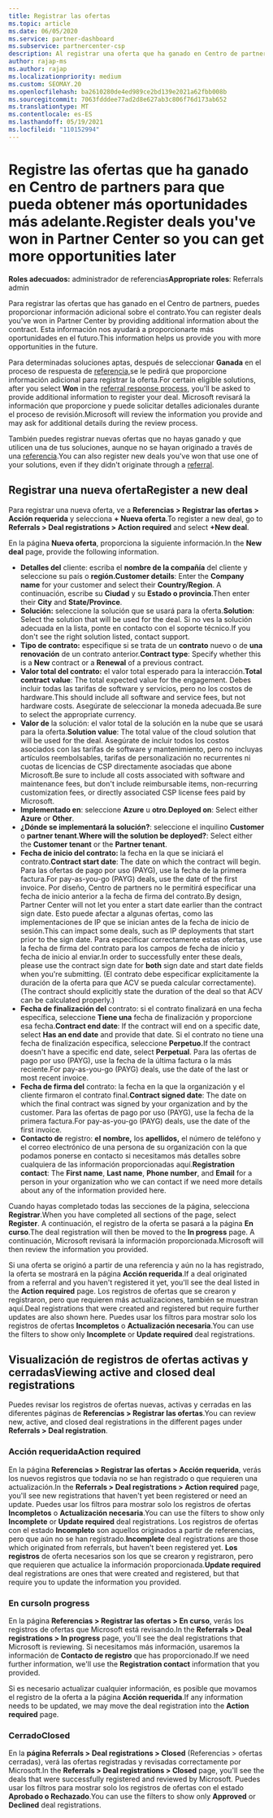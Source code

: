 ```yaml
---
title: Registrar las ofertas
ms.topic: article
ms.date: 06/05/2020
ms.service: partner-dashboard
ms.subservice: partnercenter-csp
description: Al registrar una oferta que ha ganado en Centro de partners, ayuda a Microsoft a proporcionarle más oportunidades en el futuro.
author: rajap-ms
ms.author: rajap
ms.localizationpriority: medium
ms.custom: SEOMAY.20
ms.openlocfilehash: ba2610280de4ed989ce2bd139e2021a62fbb008b
ms.sourcegitcommit: 7063fdddee77ad2d8e627ab3c806f76d173ab652
ms.translationtype: MT
ms.contentlocale: es-ES
ms.lasthandoff: 05/19/2021
ms.locfileid: "110152994"
---
```

# <a name="register-deals-youve-won-in-partner-center-so-you-can-get-more-opportunities-later"></a><span data-ttu-id="0f702-103">Registre las ofertas que ha ganado en Centro de partners para que pueda obtener más oportunidades más adelante.</span><span class="sxs-lookup"><span data-stu-id="0f702-103">Register deals you've won in Partner Center so you can get more opportunities later</span></span>

<span data-ttu-id="0f702-104">**Roles adecuados:** administrador de referencias</span><span class="sxs-lookup"><span data-stu-id="0f702-104">**Appropriate roles**: Referrals admin</span></span>

<span data-ttu-id="0f702-105">Para registrar las ofertas que has ganado en el Centro de partners, puedes proporcionar información adicional sobre el contrato.</span><span class="sxs-lookup"><span data-stu-id="0f702-105">You can register deals you've won in Partner Center by providing additional information about the contract.</span></span> <span data-ttu-id="0f702-106">Esta información nos ayudará a proporcionarte más oportunidades en el futuro.</span><span class="sxs-lookup"><span data-stu-id="0f702-106">This information helps us provide you with more opportunities in the future.</span></span>

<span data-ttu-id="0f702-107">Para determinadas soluciones aptas, después de seleccionar **Ganada** en el proceso de respuesta de [referencia,](manage-leads.md)se le pedirá que proporcione información adicional para registrar la oferta.</span><span class="sxs-lookup"><span data-stu-id="0f702-107">For certain eligible solutions, after you select **Won** in the [referral response process](manage-leads.md), you'll be asked to provide additional information to register your deal.</span></span> <span data-ttu-id="0f702-108">Microsoft revisará la información que proporcione y puede solicitar detalles adicionales durante el proceso de revisión.</span><span class="sxs-lookup"><span data-stu-id="0f702-108">Microsoft will review the information you provide and may ask for additional details during the review process.</span></span>

<span data-ttu-id="0f702-109">También puedes registrar nuevas ofertas que no hayas ganado y que utilicen una de tus soluciones, aunque no se hayan originado a través de una [referencia](referrals.md).</span><span class="sxs-lookup"><span data-stu-id="0f702-109">You can also register new deals you've won that use one of your solutions, even if they didn't originate through a [referral](referrals.md).</span></span> 

## <a name="register-a-new-deal"></a><span data-ttu-id="0f702-110">Registrar una nueva oferta</span><span class="sxs-lookup"><span data-stu-id="0f702-110">Register a new deal</span></span>

<span data-ttu-id="0f702-111">Para registrar una nueva oferta, ve a **Referencias > Registrar las ofertas > Acción requerida** y selecciona **+ Nueva oferta**.</span><span class="sxs-lookup"><span data-stu-id="0f702-111">To register a new deal, go to **Referrals > Deal registrations > Action required** and select **+New deal**.</span></span>

<span data-ttu-id="0f702-112">En la página **Nueva oferta**, proporciona la siguiente información.</span><span class="sxs-lookup"><span data-stu-id="0f702-112">In the **New deal** page, provide the following information.</span></span>

- <span data-ttu-id="0f702-113">**Detalles del** cliente: escriba el **nombre de la compañía** del cliente y seleccione su país o **región.**</span><span class="sxs-lookup"><span data-stu-id="0f702-113">**Customer details**: Enter the **Company name** for your customer and select their **Country/Region**.</span></span> <span data-ttu-id="0f702-114">A continuación, escribe su **Ciudad** y su **Estado o provincia**.</span><span class="sxs-lookup"><span data-stu-id="0f702-114">Then enter their **City** and **State/Province**.</span></span>
- <span data-ttu-id="0f702-115">**Solución:** seleccione la solución que se usará para la oferta.</span><span class="sxs-lookup"><span data-stu-id="0f702-115">**Solution**: Select the solution that will be used for the deal.</span></span> <span data-ttu-id="0f702-116">Si no ves la solución adecuada en la lista, ponte en contacto con el soporte técnico.</span><span class="sxs-lookup"><span data-stu-id="0f702-116">If you don't see the right solution listed, contact support.</span></span>
- <span data-ttu-id="0f702-117">**Tipo de contrato:** especifique si se trata de un **contrato** nuevo o de **una renovación** de un contrato anterior.</span><span class="sxs-lookup"><span data-stu-id="0f702-117">**Contract type**: Specify whether this is a **New** contract or a **Renewal** of a previous contract.</span></span>
- <span data-ttu-id="0f702-118">**Valor total del contrato:** el valor total esperado para la interacción.</span><span class="sxs-lookup"><span data-stu-id="0f702-118">**Total contract value**: The total expected value for the engagement.</span></span> <span data-ttu-id="0f702-119">Debes incluir todas las tarifas de software y servicios, pero no los costos de hardware.</span><span class="sxs-lookup"><span data-stu-id="0f702-119">This should include all software and service fees, but not hardware costs.</span></span> <span data-ttu-id="0f702-120">Asegúrate de seleccionar la moneda adecuada.</span><span class="sxs-lookup"><span data-stu-id="0f702-120">Be sure to select the appropriate currency.</span></span>
- <span data-ttu-id="0f702-121">**Valor de** la solución: el valor total de la solución en la nube que se usará para la oferta.</span><span class="sxs-lookup"><span data-stu-id="0f702-121">**Solution value**: The total value of the cloud solution that will be used for the deal.</span></span> <span data-ttu-id="0f702-122">Asegúrate de incluir todos los costos asociados con las tarifas de software y mantenimiento, pero no incluyas artículos reembolsables, tarifas de personalización no recurrentes ni cuotas de licencias de CSP directamente asociadas que abone Microsoft.</span><span class="sxs-lookup"><span data-stu-id="0f702-122">Be sure to include all costs associated with software and maintenance fees, but don't include reimbursable items, non-recurring customization fees, or directly associated CSP license fees paid by Microsoft.</span></span>
- <span data-ttu-id="0f702-123">**Implementado en**: seleccione **Azure** u **otro**.</span><span class="sxs-lookup"><span data-stu-id="0f702-123">**Deployed on**: Select either **Azure** or **Other**.</span></span>
- <span data-ttu-id="0f702-124">**¿Dónde se implementará la solución?**: seleccione el inquilino **Customer** o **partner tenant**.</span><span class="sxs-lookup"><span data-stu-id="0f702-124">**Where will the solution be deployed?**: Select either the **Customer tenant** or the **Partner tenant**.</span></span>
- <span data-ttu-id="0f702-125">**Fecha de inicio del contrato:** la fecha en la que se iniciará el contrato.</span><span class="sxs-lookup"><span data-stu-id="0f702-125">**Contract start date**: The date on which the contract will begin.</span></span> <span data-ttu-id="0f702-126">Para las ofertas de pago por uso (PAYG), use la fecha de la primera factura.</span><span class="sxs-lookup"><span data-stu-id="0f702-126">For pay-as-you-go (PAYG) deals, use the date of the first invoice.</span></span> <span data-ttu-id="0f702-127">Por diseño, Centro de partners no le permitirá especificar una fecha de inicio anterior a la fecha de firma del contrato.</span><span class="sxs-lookup"><span data-stu-id="0f702-127">By design, Partner Center will not let you enter a start date earlier than the contract sign date.</span></span> <span data-ttu-id="0f702-128">Esto puede afectar a algunas ofertas, como las implementaciones de IP que se inician antes de la fecha de inicio de sesión.</span><span class="sxs-lookup"><span data-stu-id="0f702-128">This can impact some deals, such as IP deployments that start prior to the sign date.</span></span> <span data-ttu-id="0f702-129">Para especificar correctamente estas ofertas, use la  fecha de firma del contrato para los campos de fecha de inicio y fecha de inicio al enviar.</span><span class="sxs-lookup"><span data-stu-id="0f702-129">In order to successfully enter these deals, please use the contract sign date for **both** sign date and start date fields when you're submitting.</span></span> <span data-ttu-id="0f702-130">(El contrato debe especificar explícitamente la duración de la oferta para que ACV se pueda calcular correctamente).</span><span class="sxs-lookup"><span data-stu-id="0f702-130">(The contract should explicitly state the duration of the deal so that ACV can be calculated properly.)</span></span>
- <span data-ttu-id="0f702-131">**Fecha de finalización del** contrato: si el contrato finalizará en una fecha específica, seleccione **Tiene una** fecha de finalización y proporcione esa fecha.</span><span class="sxs-lookup"><span data-stu-id="0f702-131">**Contract end date**: If the contract will end on a specific date, select **Has an end date** and provide that date.</span></span> <span data-ttu-id="0f702-132">Si el contrato no tiene una fecha de finalización específica, seleccione **Perpetuo.**</span><span class="sxs-lookup"><span data-stu-id="0f702-132">If the contract doesn't have a specific end date, select **Perpetual**.</span></span> <span data-ttu-id="0f702-133">Para las ofertas de pago por uso (PAYG), use la fecha de la última factura o la más reciente.</span><span class="sxs-lookup"><span data-stu-id="0f702-133">For pay-as-you-go (PAYG) deals, use the date of the last or most recent invoice.</span></span>
- <span data-ttu-id="0f702-134">**Fecha de firma del** contrato: la fecha en la que la organización y el cliente firmaron el contrato final.</span><span class="sxs-lookup"><span data-stu-id="0f702-134">**Contract signed date**: The date on which the final contract was signed by your organization and by the customer.</span></span> <span data-ttu-id="0f702-135">Para las ofertas de pago por uso (PAYG), use la fecha de la primera factura.</span><span class="sxs-lookup"><span data-stu-id="0f702-135">For pay-as-you-go (PAYG) deals, use the date of the first invoice.</span></span>
- <span data-ttu-id="0f702-136">**Contacto de** registro: **el** **nombre,** los  **apellidos,** el número de teléfono y el correo electrónico de una persona de su organización con la que podamos ponerse en contacto si necesitamos más detalles sobre cualquiera de las información proporcionadas aquí.</span><span class="sxs-lookup"><span data-stu-id="0f702-136">**Registration contact**: The **First name**, **Last name**, **Phone number**, and **Email** for a person in your organization who we can contact if we need more details about any of the information provided here.</span></span>

<span data-ttu-id="0f702-137">Cuando hayas completado todas las secciones de la página, selecciona **Registrar**.</span><span class="sxs-lookup"><span data-stu-id="0f702-137">When you have completed all sections of the page, select **Register**.</span></span> <span data-ttu-id="0f702-138">A continuación, el registro de la oferta se pasará a la página **En curso**.</span><span class="sxs-lookup"><span data-stu-id="0f702-138">The deal registration will then be moved to the **In progress** page.</span></span> <span data-ttu-id="0f702-139">A continuación, Microsoft revisará la información proporcionada.</span><span class="sxs-lookup"><span data-stu-id="0f702-139">Microsoft will then review the information you provided.</span></span>

<span data-ttu-id="0f702-140">Si una oferta se originó a partir de una referencia y aún no la has registrado, la oferta se mostrará en la página **Acción requerida**.</span><span class="sxs-lookup"><span data-stu-id="0f702-140">If a deal originated from a referral and you haven't registered it yet, you'll see the deal listed in the **Action required** page.</span></span> <span data-ttu-id="0f702-141">Los registros de ofertas que se crearon y registraron, pero que requieren más actualizaciones, también se muestran aquí.</span><span class="sxs-lookup"><span data-stu-id="0f702-141">Deal registrations that were created and registered but require further updates are also shown here.</span></span> <span data-ttu-id="0f702-142">Puedes usar los filtros para mostrar solo los registros de ofertas **Incompletos** o **Actualización necesaria**.</span><span class="sxs-lookup"><span data-stu-id="0f702-142">You can use the filters to show only **Incomplete** or **Update required** deal registrations.</span></span>

## <a name="viewing-active-and-closed-deal-registrations"></a><span data-ttu-id="0f702-143">Visualización de registros de ofertas activas y cerradas</span><span class="sxs-lookup"><span data-stu-id="0f702-143">Viewing active and closed deal registrations</span></span>

<span data-ttu-id="0f702-144">Puedes revisar los registros de ofertas nuevas, activas y cerradas en las diferentes páginas de **Referencias > Registrar las ofertas**.</span><span class="sxs-lookup"><span data-stu-id="0f702-144">You can review new, active, and closed deal registrations in the different pages under **Referrals > Deal registration**.</span></span>

### <a name="action-required"></a><span data-ttu-id="0f702-145">Acción requerida</span><span class="sxs-lookup"><span data-stu-id="0f702-145">Action required</span></span>

<span data-ttu-id="0f702-146">En la página **Referencias > Registrar las ofertas > Acción requerida**, verás los nuevos registros que todavía no se han registrado o que requieren una actualización.</span><span class="sxs-lookup"><span data-stu-id="0f702-146">In the **Referrals > Deal registrations > Action required** page, you'll see new registrations that haven't yet been registered or need an update.</span></span> <span data-ttu-id="0f702-147">Puedes usar los filtros para mostrar solo los registros de ofertas **Incompletos** o **Actualización necesaria**.</span><span class="sxs-lookup"><span data-stu-id="0f702-147">You can use the filters to show only **Incomplete** or **Update required** deal registrations.</span></span> <span data-ttu-id="0f702-148">Los registros de ofertas con el estado **Incompleto** son aquellos originados a partir de referencias, pero que aún no se han registrado.</span><span class="sxs-lookup"><span data-stu-id="0f702-148">**Incomplete** deal registrations are those which originated from referrals, but haven't been registered yet.</span></span> <span data-ttu-id="0f702-149">**Los registros** de oferta necesarios son los que se crearon y registraron, pero que requieren que actualice la información proporcionada.</span><span class="sxs-lookup"><span data-stu-id="0f702-149">**Update required** deal registrations are ones that were created and registered, but that require you to update the information you provided.</span></span>

### <a name="in-progress"></a><span data-ttu-id="0f702-150">En curso</span><span class="sxs-lookup"><span data-stu-id="0f702-150">In progress</span></span>

<span data-ttu-id="0f702-151">En la página **Referencias > Registrar las ofertas > En curso**, verás los registros de ofertas que Microsoft está revisando.</span><span class="sxs-lookup"><span data-stu-id="0f702-151">In the **Referrals > Deal registrations > In progress** page, you'll see the deal registrations that Microsoft is reviewing.</span></span> <span data-ttu-id="0f702-152">Si necesitamos más información, usaremos la información de **Contacto de registro** que has proporcionado.</span><span class="sxs-lookup"><span data-stu-id="0f702-152">If we need further information, we'll use the **Registration contact** information that you provided.</span></span>

<span data-ttu-id="0f702-153">Si es necesario actualizar cualquier información, es posible que movamos el registro de la oferta a la página **Acción requerida**.</span><span class="sxs-lookup"><span data-stu-id="0f702-153">If any information needs to be updated, we may move the deal registration into the **Action required** page.</span></span>

### <a name="closed"></a><span data-ttu-id="0f702-154">Cerrado</span><span class="sxs-lookup"><span data-stu-id="0f702-154">Closed</span></span>

<span data-ttu-id="0f702-155">En la **página Referrals > Deal registrations > Closed** (Referencias > ofertas cerradas), verá las ofertas registradas y revisadas correctamente por Microsoft.</span><span class="sxs-lookup"><span data-stu-id="0f702-155">In the **Referrals > Deal registrations > Closed** page, you'll see the deals that were successfully registered and reviewed by Microsoft.</span></span> <span data-ttu-id="0f702-156">Puedes usar los filtros para mostrar solo los registros de ofertas con el estado **Aprobado **o** Rechazado**.</span><span class="sxs-lookup"><span data-stu-id="0f702-156">You can use the filters to show only **Approved** or **Declined** deal registrations.</span></span>
